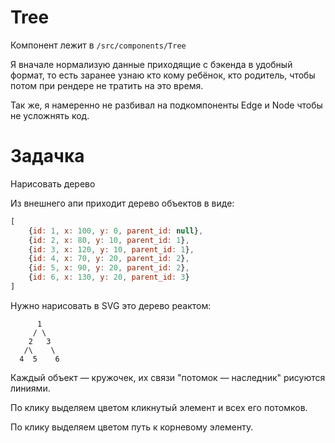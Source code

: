 Tree
===

Компонент лежит в `/src/components/Tree`

Я вначале нормализую данные приходящие с бэкенда в удобный формат,
то есть заранее узнаю кто кому ребёнок, кто родитель, чтобы потом 
при рендере не тратить на это время.

Так же, я намеренно не разбивал на подкомпоненты Edge и Node чтобы не усложнять код.

Задачка
===

Нарисовать дерево

Из внешнего апи приходит дерево объектов в виде:

```js
[
    {id: 1, x: 100, y: 0, parent_id: null},
    {id: 2, x: 80, y: 10, parent_id: 1},
    {id: 3, x: 120, y: 10, parent_id: 1},
    {id: 4, x: 70, y: 20, parent_id: 2},
    {id: 5, x: 90, y: 20, parent_id: 2},
    {id: 6, x: 130, y: 20, parent_id: 3}
]
```

Нужно нарисовать в SVG это дерево реактом:
```
      1
     / \
    2   3
   /\    \
  4  5    6
```
Каждый объект — кружочек, их связи "потомок — наследник" рисуются линиями. 

По клику выделяем цветом кликнутый элемент и всех его потомков.

По клику выделяем цветом путь к корневому элементу.
